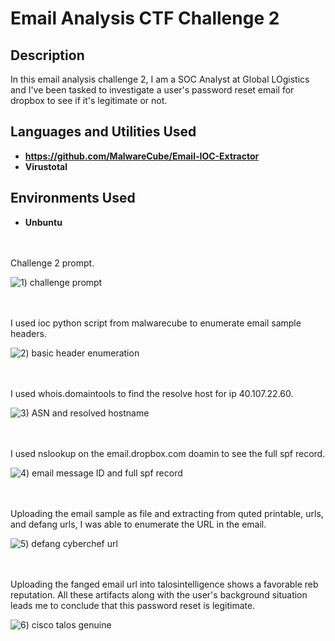 # Email Analysis CTF Challenge 2

<h2>Description</h2>
In this email analysis challenge 2, I am a SOC Analyst at Global LOgistics and I've been tasked to investigate a user's password reset email for dropbox to see if it's legitimate or not. 


<h2>Languages and Utilities Used</h2>

- <b>https://github.com/MalwareCube/Email-IOC-Extractor</b>
- <b>Virustotal</b>


<h2>Environments Used </h2>

- <b>Unbuntu</b> 

<br />
<br />
Challenge 2 prompt.

![1) challenge prompt](https://github.com/user-attachments/assets/80fe9820-d770-43ff-9d8b-69fce61c4a07)

<br />
<br />
I used ioc python script from malwarecube to enumerate email sample headers.

![2) basic header enumeration](https://github.com/user-attachments/assets/44d16017-0e7f-4f5a-8736-6c4e1581273a)

<br />
<br />  
I used whois.domaintools to find the resolve host for ip 40.107.22.60.

![3) ASN and resolved hostname](https://github.com/user-attachments/assets/72b9463e-9124-49cc-8571-48bacb0b36be)

<br />
<br />
I used nslookup on the email.dropbox.com doamin to see the full spf record.

![4) email message ID and full spf record](https://github.com/user-attachments/assets/d4264320-38da-4308-b26a-ba3ce1f16c8a)

<br />
<br />
Uploading the email sample as file and extracting from quted printable, urls, and defang urls, I was able to enumerate the URL in the email. 

![5) defang cyberchef url](https://github.com/user-attachments/assets/19cc9f1b-b5fc-4e8b-b93a-e1a769002fff)

<br />
<br />
Uploading the fanged email url into talosintelligence shows a favorable reb reputation. All these artifacts along with the user's background situation leads me to conclude that this password reset is legitimate. 

![6) cisco talos genuine](https://github.com/user-attachments/assets/66a2fb72-cfe6-4dc3-afa0-9dc039498339)

<br />
<br />
